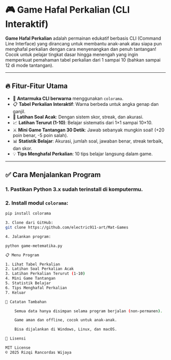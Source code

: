# 🎮 Game Hafal Perkalian (CLI Interaktif)

**Game Hafal Perkalian** adalah permainan edukatif berbasis CLI (Command Line Interface) yang dirancang untuk membantu anak-anak atau siapa pun menghafal perkalian dengan cara menyenangkan dan penuh tantangan! Cocok untuk pelajar tingkat dasar hingga menengah yang ingin memperkuat pemahaman tabel perkalian dari 1 sampai 10 (bahkan sampai 12 di mode tantangan).

---

## 🔥 Fitur-Fitur Utama

- 🎨 **Antarmuka CLI berwarna** menggunakan `colorama`.
- 📋 **Tabel Perkalian Interaktif**: Warna berbeda untuk angka genap dan ganjil.
- 🧠 **Latihan Soal Acak**: Dengan sistem skor, streak, dan akurasi.
- 📈 **Latihan Terurut (1-10)**: Belajar sistematis dari 1×1 sampai 10×10.
- ⚔️ **Mini Game Tantangan 30 Detik**: Jawab sebanyak mungkin soal! (+20 poin benar, -5 poin salah).
- 📊 **Statistik Belajar**: Akurasi, jumlah soal, jawaban benar, streak terbaik, dan skor.
- 💡 **Tips Menghafal Perkalian**: 10 tips belajar langsung dalam game.

---

## ✅ Cara Menjalankan Program

### 1. Pastikan Python 3.x sudah terinstall di komputermu.

### 2. Install modul `colorama`:

```bash
pip install colorama

3. Clone dari GitHub:
git clone https://github.com/electric911-art/Mat-Games

4. Jalankan program:

python game-metematika.py

📋 Menu Program

1. Lihat Tabel Perkalian  
2. Latihan Soal Perkalian Acak  
3. Latihan Perkalian Terurut (1-10)  
4. Mini Game Tantangan  
5. Statistik Belajar  
6. Tips Menghafal Perkalian  
7. Keluar  

📌 Catatan Tambahan

    Semua data hanya disimpan selama program berjalan (non-permanen).

    Game aman dan offline, cocok untuk anak-anak.

    Bisa dijalankan di Windows, Linux, dan macOS.

📜 Lisensi

MIT License
© 2025 Rizqi Rancordas Wijaya
